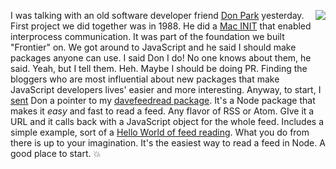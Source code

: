 <img src="http://scripting.com/images/2019/12/24/santa.png" border="0" align="right">I was talking with an old software developer friend <a href="https://duckduckgo.com/?q=site%3Ascripting.com+%22don+park%22&t=hk&ia=web">Don Park</a> yesterday. First project we did together was in 1988. He did a <a href="http://scripting.com/2018/10/15.html#a141614">Mac INIT</a> that enabled interprocess communication. It was part of the foundation we built "Frontier" on. We got around to JavaScript and he said I should make packages anyone can use. I said Don I do! No one knows about them, he said. Yeah, but I tell them. Heh. Maybe I should be doing PR. Finding the bloggers who are most influential about new packages that make JavaScript developers lives' easier and more interesting. Anyway, to start, I <a href="https://twitter.com/davewiner/status/1262801291597791235">sent</a> Don a pointer to my <a href="https://www.npmjs.com/package/davefeedread">davefeedread package</a>. It's a Node package that makes it <i>easy</i> and fast to read a feed. Any flavor of RSS or Atom. GIve it a URL and it calls back with a JavaScript object for the whole feed. Includes a simple example, sort of a <a href="https://github.com/scripting/feedRead/blob/master/examples/readurl/read.js">Hello World of feed reading</a>. What you do from there is up to your imagination. It's the easiest way to read a feed in Node. A good place to start. :boom: 
